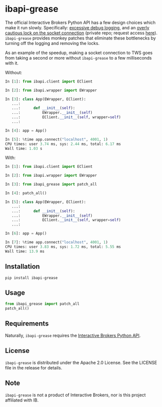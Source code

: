 # ibapi-grease
The official Interactive Brokers Python API has a few design choices which make it run slowly. Specifically: [excessive debug logging](https://groups.io/g/twsapi/topic/4972510), and an [overly cautious lock on the socket connection](https://github.com/InteractiveBrokers/tws-api/issues/464) (private repo; request access [here](https://interactivebrokers.github.io/api_software_contribute.html)). `ibapi-grease` provides monkey patches that eliminate these bottlenecks by turning off the logging and removing the locks.

As an example of the speedup, making a socket connection to TWS goes from taking a second or more without `ibapi-grease` to a few milliseconds with it.

Without:

```python
In [1]: from ibapi.client import EClient

In [2]: from ibapi.wrapper import EWrapper

In [3]: class App(EWrapper, EClient):
   ...:     
   ...:      def __init__(self):
   ...:          EWrapper.__init__(self)
   ...:          EClient.__init__(self, wrapper=self)
   ...:         

In [4]: app = App()

In [5]: %time app.connect("localhost", 4001, 1)
CPU times: user 3.74 ms, sys: 2.44 ms, total: 6.17 ms
Wall time: 1.03 s

```

With:

```python
In [1]: from ibapi.client import EClient

In [2]: from ibapi.wrapper import EWrapper

In [3]: from ibapi_grease import patch_all

In [4]: patch_all()

In [5]: class App(EWrapper, EClient):
   ...:     
   ...:      def __init__(self):
   ...:          EWrapper.__init__(self)
   ...:          EClient.__init__(self, wrapper=self)
   ...:         

In [6]: app = App()

In [7]: %time app.connect("localhost", 4001, 1)
CPU times: user 3.83 ms, sys: 1.72 ms, total: 5.55 ms
Wall time: 13.9 ms
```

## Installation


```
pip install ibapi-grease
```

## Usage

```python
from ibapi_grease import patch_all
patch_all()
```

## Requirements

Naturally, `ibapi-grease` requires the [Interactive Brokers Python API](https://interactivebrokers.github.io/).

## License

`ibapi-grease` is distributed under the Apache 2.0 License. See the LICENSE file in the release for details.

## Note

`ibapi-grease` is not a product of Interactive Brokers, nor is this project affiliated with IB.



